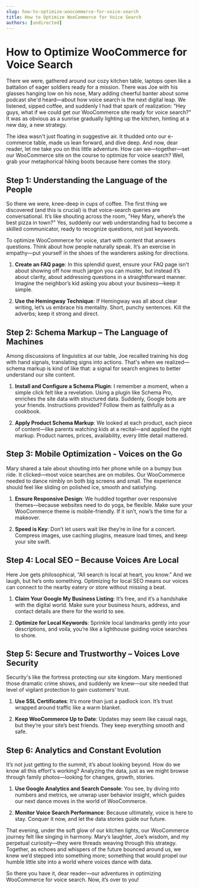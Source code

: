 ```yaml
---
slug: how-to-optimize-woocommerce-for-voice-search
title: How to Optimize WooCommerce for Voice Search
authors: [undirected]
---
```



# How to Optimize WooCommerce for Voice Search

There we were, gathered around our cozy kitchen table, laptops open like a battalion of eager soldiers ready for a mission. There was Joe with his glasses hanging low on his nose, Mary adding cheerful banter about some podcast she'd heard—about how voice search is the next digital leap. We listened, sipped coffee, and suddenly I had that spark of realization: "Hey guys, what if we could get our WooCommerce site ready for voice search?" It was as obvious as a sunrise gradually lighting up the kitchen, hinting at a new day, a new strategy.

The idea wasn't just floating in suggestive air. It thudded onto our e-commerce table, made us lean forward, and dive deep. And now, dear reader, let me take you on this little adventure. How can we—together—set our WooCommerce site on the course to optimize for voice search? Well, grab your metaphorical hiking boots because here comes the story.

## Step 1: Understanding the Language of the People

So there we were, knee-deep in cups of coffee. The first thing we discovered (and this is crucial) is that voice-search queries are conversational. It’s like shouting across the room, "Hey Mary, where’s the best pizza in town?" Yes, suddenly our web understanding had to become a skilled communicator, ready to recognize questions, not just keywords.

To optimize WooCommerce for voice, start with content that answers questions. Think about how people naturally speak. It’s an exercise in empathy—put yourself in the shoes of the wanderers asking for directions.

1. **Create an FAQ page**: In this splendid quest, ensure your FAQ page isn't about showing off how much jargon you can muster, but instead it’s about clarity, about addressing questions in a straightforward manner. Imagine the neighbor’s kid asking you about your business—keep it simple.

2. **Use the Hemingway Technique**: If Hemingway was all about clear writing, let’s us embrace his mentality. Short, punchy sentences. Kill the adverbs; keep it strong and direct.

## Step 2: Schema Markup – The Language of Machines

Among discussions of linguistics at our table, Joe recalled training his dog with hand signals, translating signs into actions. That's when we realized—schema markup is kind of like that: a signal for search engines to better understand our site content.

1. **Install and Configure a Schema Plugin**: I remember a moment, when a simple click felt like a revelation. Using a plugin like Schema Pro, enriches the site data with structured data. Suddenly, Google bots are your friends. Instructions provided? Follow them as faithfully as a cookbook. 

2. **Apply Product Schema Markup**: We looked at each product, each piece of content—like parents watching kids at a recital—and applied the right markup. Product names, prices, availability, every little detail mattered.

## Step 3: Mobile Optimization - Voices on the Go

Mary shared a tale about shouting into her phone while on a bumpy bus ride. It clicked—most voice searches are on mobiles. Our WooCommerce needed to dance nimbly on both big screens and small. The experience should feel like sliding on polished ice, smooth and satisfying.

1. **Ensure Responsive Design**: We huddled together over responsive themes—because websites need to do yoga, be flexible. Make sure your WooCommerce theme is mobile-friendly. If it isn’t, now’s the time for a makeover.

2. **Speed is Key**: Don’t let users wait like they’re in line for a concert. Compress images, use caching plugins, measure load times, and keep your site swift. 

## Step 4: Local SEO – Because Voices Are Local

Here Joe gets philosophical, “All search is local at heart, you know.” And we laugh, but he’s onto something. Optimizing for local SEO means our voices can connect to the nearby eatery or store without missing a beat.

1. **Claim Your Google My Business Listing**: It’s free, and it’s a handshake with the digital world. Make sure your business hours, address, and contact details are there for the world to see.

2. **Optimize for Local Keywords**: Sprinkle local landmarks gently into your descriptions, and voila, you’re like a lighthouse guiding voice searches to shore.

## Step 5: Secure and Trustworthy – Voices Love Security

Security's like the fortress protecting our site kingdom. Mary mentioned those dramatic crime shows, and suddenly we knew—our site needed that level of vigilant protection to gain customers’ trust.

1. **Use SSL Certificates**: It’s more than just a padlock icon. It’s trust wrapped around traffic like a warm blanket.

2. **Keep WooCommerce Up to Date**: Updates may seem like casual nags, but they’re your site’s best friends. They keep everything smooth and safe.

## Step 6: Analytics and Constant Evolution

It’s not just getting to the summit, it’s about looking beyond. How do we know all this effort's working? Analyzing the data, just as we might browse through family photos—looking for changes, growth, stories.

1. **Use Google Analytics and Search Console**: You see, by diving into numbers and metrics, we unwrap user behavior insight, which guides our next dance moves in the world of WooCommerce.

2. **Monitor Voice Search Performance**: Because ultimately, voice is here to stay. Conquer it now, and let the data stories guide our future.

That evening, under the soft glow of our kitchen lights, our WooCommerce journey felt like singing in harmony. Mary’s laughter, Joe’s wisdom, and my perpetual curiosity—they were threads weaving through this strategy. Together, as echoes and whispers of the future bounced around us, we knew we’d stepped into something more; something that would propel our humble little site into a world where voices dance with data.

So there you have it, dear reader—our adventures in optimizing WooCommerce for voice search. Now, it’s over to you!